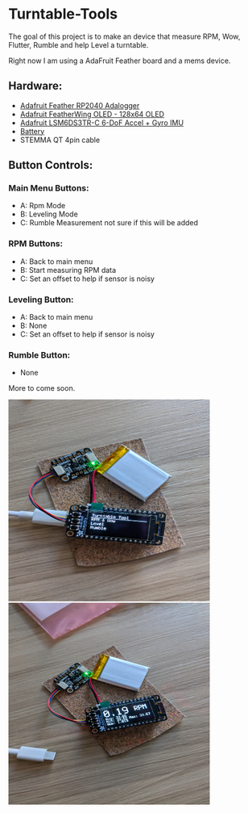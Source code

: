 # Turntable-Tools

The goal of this project is to make an device that measure RPM, Wow, Flutter, Rumble and help Level a turntable.

Right now I am using a AdaFruit Feather board and a mems device.

## Hardware:
- [Adafruit Feather RP2040 Adalogger](https://www.adafruit.com/product/5980)
- [Adafruit FeatherWing OLED - 128x64 OLED](https://www.adafruit.com/product/4650)
- [Adafruit LSM6DS3TR-C 6-DoF Accel + Gyro IMU](https://www.adafruit.com/product/4503)
- [Battery](https://www.adafruit.com/product/4236)
- STEMMA QT 4pin cable

## Button Controls:
### Main Menu Buttons:
- A: Rpm Mode
- B: Leveling Mode
- C: Rumble Measurement not sure if this will be added

### RPM Buttons:
- A: Back to main menu
- B: Start measuring RPM data
- C: Set an offset to help if sensor is noisy

### Leveling Button:
- A: Back to main menu
- B: None
- C: Set an offset to help if sensor is noisy

### Rumble Button:
- None

More to come soon.

<img src="./img/main_menu.jpg" height="400" width="400">
<img src="./img/rpm_mode.jpg" height="400" width="400">
